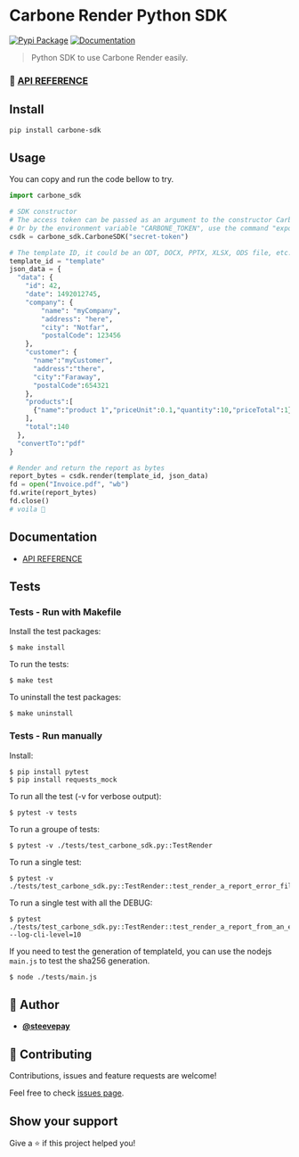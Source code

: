 # Carbone Render Python SDK
[![Pypi Package](https://img.shields.io/badge/pypi-1.0.0-brightgreen.svg?cacheSeconds=2592000&logo=python&style=flat-square)](https://pypi.org/project/carbone-sdk)
[![Documentation](https://img.shields.io/badge/documentation-yes-blue.svg?style=flat-square)](https://carbone.io/api-reference.html#carbone-sdk-python)

> Python SDK to use Carbone Render easily.

### 🔖 [API REFERENCE](./API-REFERENCE.md)

## Install

```sh
pip install carbone-sdk
```

## Usage

You can copy and run the code bellow to try.
```python
import carbone_sdk

# SDK constructor
# The access token can be passed as an argument to the constructor CarboneSDK
# Or by the environment variable "CARBONE_TOKEN", use the command "export CARBONE_TOKEN=secret-token"
csdk = carbone_sdk.CarboneSDK("secret-token")

# The template ID, it could be an ODT, DOCX, PPTX, XLSX, ODS file, etc...
template_id = "template"
json_data = {
  "data": {
    "id": 42,
    "date": 1492012745,
    "company": {
        "name": "myCompany",
        "address": "here",
        "city": "Notfar",
        "postalCode": 123456
    },
    "customer": {
      "name":"myCustomer",
      "address":"there",
      "city":"Faraway",
      "postalCode":654321
    },
    "products":[
      {"name":"product 1","priceUnit":0.1,"quantity":10,"priceTotal":1}
    ],
    "total":140
  },
  "convertTo":"pdf"
}

# Render and return the report as bytes
report_bytes = csdk.render(template_id, json_data)
fd = open("Invoice.pdf", "wb")
fd.write(report_bytes)
fd.close()
# voila 🎉
```
## Documentation

- [API REFERENCE](./API-REFERENCE.md)

## Tests

### Tests - Run with Makefile
Install the test packages:
```shell
$ make install
```
To run the tests:
```shell
$ make test
```
To uninstall the test packages:
```shell
$ make uninstall
```

### Tests - Run manually
Install:
```
$ pip install pytest
$ pip install requests_mock
```

To run all the test (-v for verbose output):
```shell
$ pytest -v tests
```

To run a groupe of tests:
```shell
$ pytest -v ./tests/test_carbone_sdk.py::TestRender
```

To run a single test:
```shell
$ pytest -v ./tests/test_carbone_sdk.py::TestRender::test_render_a_report_error_file_missing
```

To run a single test with all the DEBUG:
```
$ pytest ./tests/test_carbone_sdk.py::TestRender::test_render_a_report_from_an_existing_template_id --log-cli-level=10
```
If you need to test the generation of templateId, you can use the nodejs `main.js` to test the sha256 generation.
```bash
$ node ./tests/main.js
```

## 👤 Author

- [**@steevepay**](https://github.com/steevepay)

## 🤝 Contributing

Contributions, issues and feature requests are welcome!

Feel free to check [issues page](https://github.com/Ideolys/carbone-sdk-python/issues).

## Show your support

Give a ⭐️ if this project helped you!
